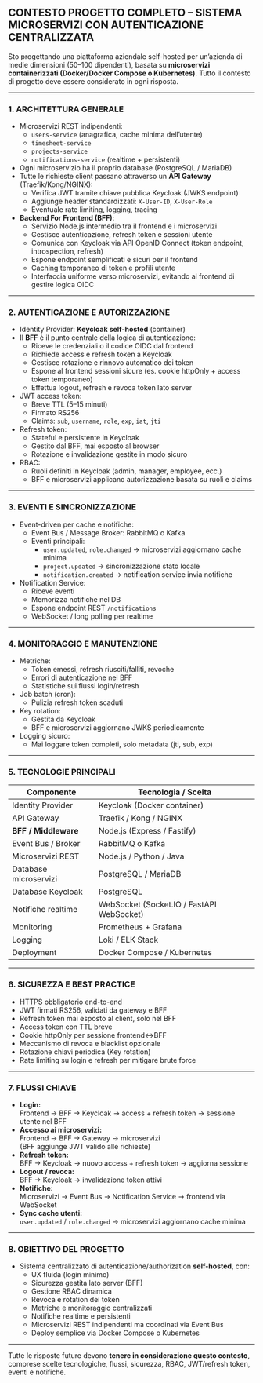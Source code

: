 ## CONTESTO PROGETTO COMPLETO – SISTEMA MICROSERVIZI CON AUTENTICAZIONE CENTRALIZZATA

Sto progettando una piattaforma aziendale self-hosted per un’azienda di medie dimensioni (50–100 dipendenti), basata su **microservizi containerizzati (Docker/Docker Compose o Kubernetes)**. Tutto il contesto di progetto deve essere considerato in ogni risposta.  

---

### 1. ARCHITETTURA GENERALE
- Microservizi REST indipendenti:
  - `users-service` (anagrafica, cache minima dell’utente)
  - `timesheet-service`
  - `projects-service`
  - `notifications-service` (realtime + persistenti)
- Ogni microservizio ha il proprio database (PostgreSQL / MariaDB)
- Tutte le richieste client passano attraverso un **API Gateway** (Traefik/Kong/NGINX):
  - Verifica JWT tramite chiave pubblica Keycloak (JWKS endpoint)
  - Aggiunge header standardizzati: `X-User-ID`, `X-User-Role`
  - Eventuale rate limiting, logging, tracing
- **Backend For Frontend (BFF)**:
  - Servizio Node.js intermedio tra il frontend e i microservizi
  - Gestisce autenticazione, refresh token e sessioni utente
  - Comunica con Keycloak via API OpenID Connect (token endpoint, introspection, refresh)
  - Espone endpoint semplificati e sicuri per il frontend
  - Caching temporaneo di token e profili utente
  - Interfaccia uniforme verso microservizi, evitando al frontend di gestire logica OIDC

---

### 2. AUTENTICAZIONE E AUTORIZZAZIONE
- Identity Provider: **Keycloak self-hosted** (container)
- Il **BFF** è il punto centrale della logica di autenticazione:
  - Riceve le credenziali o il codice OIDC dal frontend
  - Richiede access e refresh token a Keycloak
  - Gestisce rotazione e rinnovo automatico dei token
  - Espone al frontend sessioni sicure (es. cookie httpOnly + access token temporaneo)
  - Effettua logout, refresh e revoca token lato server
- JWT access token:
  - Breve TTL (5–15 minuti)
  - Firmato RS256
  - Claims: `sub`, `username`, `role`, `exp`, `iat`, `jti`
- Refresh token:
  - Stateful e persistente in Keycloak
  - Gestito dal BFF, mai esposto al browser
  - Rotazione e invalidazione gestite in modo sicuro
- RBAC:
  - Ruoli definiti in Keycloak (admin, manager, employee, ecc.)
  - BFF e microservizi applicano autorizzazione basata su ruoli e claims

---

### 3. EVENTI E SINCRONIZZAZIONE
- Event-driven per cache e notifiche:
  - Event Bus / Message Broker: RabbitMQ o Kafka
  - Eventi principali:
    - `user.updated`, `role.changed` → microservizi aggiornano cache minima
    - `project.updated` → sincronizzazione stato locale
    - `notification.created` → notification service invia notifiche
- Notification Service:
  - Riceve eventi
  - Memorizza notifiche nel DB
  - Espone endpoint REST `/notifications`
  - WebSocket / long polling per realtime

---

### 4. MONITORAGGIO E MANUTENZIONE
- Metriche:
  - Token emessi, refresh riusciti/falliti, revoche
  - Errori di autenticazione nel BFF
  - Statistiche sui flussi login/refresh
- Job batch (cron):
  - Pulizia refresh token scaduti
- Key rotation:
  - Gestita da Keycloak
  - BFF e microservizi aggiornano JWKS periodicamente
- Logging sicuro:
  - Mai loggare token completi, solo metadata (jti, sub, exp)

---

### 5. TECNOLOGIE PRINCIPALI
| Componente                | Tecnologia / Scelta                                     |
|---------------------------|--------------------------------------------------------|
| Identity Provider         | Keycloak (Docker container)                            |
| API Gateway               | Traefik / Kong / NGINX                                 |
| **BFF / Middleware**      | Node.js (Express / Fastify)                            |
| Event Bus / Broker        | RabbitMQ o Kafka                                       |
| Microservizi REST         | Node.js / Python / Java                                |
| Database microservizi     | PostgreSQL / MariaDB                                   |
| Database Keycloak         | PostgreSQL                                             |
| Notifiche realtime        | WebSocket (Socket.IO / FastAPI WebSocket)              |
| Monitoring                | Prometheus + Grafana                                   |
| Logging                   | Loki / ELK Stack                                       |
| Deployment                | Docker Compose / Kubernetes                            |

---

### 6. SICUREZZA E BEST PRACTICE
- HTTPS obbligatorio end-to-end
- JWT firmati RS256, validati da gateway e BFF
- Refresh token mai esposto al client, solo nel BFF
- Access token con TTL breve
- Cookie httpOnly per sessione frontend↔BFF
- Meccanismo di revoca e blacklist opzionale
- Rotazione chiavi periodica (Key rotation)
- Rate limiting su login e refresh per mitigare brute force

---

### 7. FLUSSI CHIAVE
- **Login:**  
  Frontend → BFF → Keycloak → access + refresh token → sessione utente nel BFF  
- **Accesso ai microservizi:**  
  Frontend → BFF → Gateway → microservizi  
  (BFF aggiunge JWT valido alle richieste)
- **Refresh token:**  
  BFF → Keycloak → nuovo access + refresh token → aggiorna sessione
- **Logout / revoca:**  
  BFF → Keycloak → invalidazione token attivi
- **Notifiche:**  
  Microservizi → Event Bus → Notification Service → frontend via WebSocket
- **Sync cache utenti:**  
  `user.updated` / `role.changed` → microservizi aggiornano cache minima

---

### 8. OBIETTIVO DEL PROGETTO
- Sistema centralizzato di autenticazione/authorization **self-hosted**, con:
  - UX fluida (login minimo)
  - Sicurezza gestita lato server (BFF)
  - Gestione RBAC dinamica
  - Revoca e rotation dei token
  - Metriche e monitoraggio centralizzati
  - Notifiche realtime e persistenti
  - Microservizi REST indipendenti ma coordinati via Event Bus
  - Deploy semplice via Docker Compose o Kubernetes

---

Tutte le risposte future devono **tenere in considerazione questo contesto**, comprese scelte tecnologiche, flussi, sicurezza, RBAC, JWT/refresh token, eventi e notifiche.

